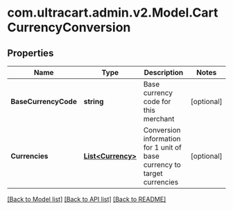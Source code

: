 # com.ultracart.admin.v2.Model.CartCurrencyConversion
## Properties

Name | Type | Description | Notes
------------ | ------------- | ------------- | -------------
**BaseCurrencyCode** | **string** | Base currency code for this merchant | [optional] 
**Currencies** | [**List&lt;Currency&gt;**](Currency.md) | Conversion information for 1 unit of base currency to target currencies | [optional] 


[[Back to Model list]](../README.md#documentation-for-models) [[Back to API list]](../README.md#documentation-for-api-endpoints) [[Back to README]](../README.md)

